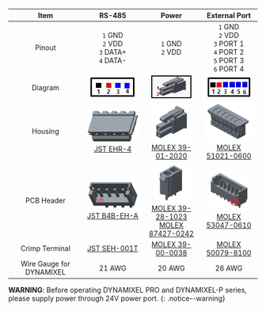 
|           Item           |                            RS-485                            |                                           Power                                            |                               External Port                                |
|:------------------------:|:------------------------------------------------------------:|:------------------------------------------------------------------------------------------:|:--------------------------------------------------------------------------:|
|          Pinout          |         `1` GND<br>`2` VDD<br>`3` DATA+<br>`4` DATA-         |                                    `1` GND<br> `2` VDD                                     | `1` GND<br>`2` VDD<br>`3` PORT 1<br>`4` PORT 2<br>`5` PORT 3<br>`6` PORT 4 |
|         Diagram          |        ![](/assets/images/dxl/jst_b4beha_diagram.png)        |                     ![](/assets/images/dxl/molex_39281023_diagram.png)                     |             ![](/assets/images/dxl/molex_5304706_diagram.png)              |
|         Housing          |    ![](/assets/images/dxl/JST_EHR-4.png)<br />[JST EHR-4]    |             ![](/assets/images/dxl/molex_39012020.png)<br />[MOLEX 39-01-2020]             |    ![](/assets/images/dxl/molex_510210600.png)<br />[MOLEX 51021-0600]     |
|        PCB Header        | ![](/assets/images/dxl/JST_B4B-EH-A.png)<br />[JST B4B-EH-A] | ![](/assets/images/dxl/molex_39281023.png)<br />[MOLEX 39-28-1023]<br />[MOLEX 87427-0242] |    ![](/assets/images/dxl/molex_530470610.png)<br />[MOLEX 53047-0610]     |
|      Crimp Terminal      |                        [JST SEH-001T]                        |                                     [MOLEX 39-00-0038]                                     |                             [MOLEX 50079-8100]                             |
| Wire Gauge for DYNAMIXEL |                            21 AWG                            |                                           20 AWG                                           |                                   26 AWG                                   |

**WARNING**: Before operating DYNAMIXEL PRO and DYNAMIXEL-P series, please supply power through 24V power port.
{: .notice--warning}

[JST EHR-4]: http://www.jst-mfg.com/product/pdf/eng/eEH.pdf
[JST B4B-EH-A]: http://www.jst-mfg.com/product/pdf/eng/eEH.pdf
[MOLEX 39-01-2020]: http://www.molex.com/molex/products/datasheet.jsp?part=active/0039012020_CRIMP_HOUSINGS.xml
[MOLEX 39-28-1023]: http://www.molex.com/molex/products/datasheet.jsp?part=active/0039281023_PCB_HEADERS.xml
[MOLEX 87427-0242]: https://www.molex.com/webdocs/datasheets/pdf/en-us/0874270242_PCB_HEADERS.pdf
[MOLEX 51021-0600]: http://www.molex.com/molex/products/datasheet.jsp?part=active/0510210600_CRIMP_HOUSINGS.xml
[MOLEX 53047-0610]: http://www.molex.com/molex/products/datasheet.jsp?part=active/0530470610_PCB_HEADERS.xml
[MOLEX 50079-8100]: http://www.molex.com/molex/products/datasheet.jsp?part=active/0500798100_CRIMP_TERMINALS.xml
[JST SEH-001T]: http://www.jst-mfg.com/product/pdf/eng/eEH.pdf
[MOLEX 39-00-0038]: http://www.molex.com/molex/products/datasheet.jsp?part=active/0039000038_CRIMP_TERMINALS.xml
